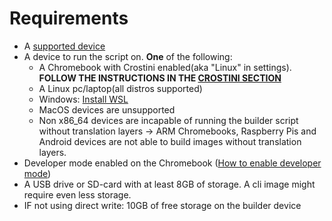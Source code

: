 # Requirements

* A [supported device](../extra/supported-devices "Eupnea - Supported devices")
* A device to run the script on. **One** of the following:
    * A Chromebook with Crostini enabled(aka "Linux" in settings). **FOLLOW THE INSTRUCTIONS IN
      THE [CROSTINI SECTION](../extra/crostini.md "Eupnea - Crostini instructions")**
    * A Linux pc/laptop(all distros supported)
    * Windows: [Install WSL](https://ubuntu.com/tutorials/install-ubuntu-on-wsl2-on-windows-11-with-gui-support#1-overview)
    * MacOS devices are unsupported
    * Non x86_64 devices are incapable of running the builder script without translation layers -> ARM Chromebooks,
      Raspberry Pis and Android devices are not able to build images without translation layers.
* Developer mode enabled on the
  Chromebook ([How to enable developer mode](https://www.androidauthority.com/how-to-enable-developer-mode-on-a-chromebook-906688/))
* A USB drive or SD-card with at least 8GB of storage. A cli image might require even less storage.
* IF not using direct write: 10GB of free storage on the builder device
